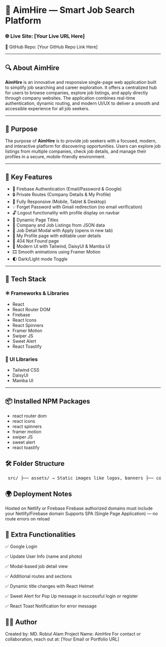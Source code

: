 # 🎯 AimHire — Smart Job Search Platform

### 🌐 Live Site: [Your Live URL Here]  
📂 GitHub Repo: [Your GitHub Repo Link Here]

---

## 🔍 About AimHire

**AimHire** is an innovative and responsive single-page web application built to simplify job searching and career exploration. It offers a centralized hub for users to browse companies, explore job listings, and apply directly through company websites. The application combines real-time authentication, dynamic routing, and modern UI/UX to deliver a smooth and accessible experience for all job seekers.

---

## 🎯 Purpose

The purpose of **AimHire** is to provide job seekers with a focused, modern, and interactive platform for discovering opportunities. Users can explore job listings from multiple companies, check job details, and manage their profiles in a secure, mobile-friendly environment.

---

## 🚀 Key Features

- 🔐 Firebase Authentication (Email/Password & Google)
- 🔒 Private Routes (Company Details & My Profile)
- 📱 Fully Responsive (Mobile, Tablet & Desktop)
- 💡 Forget Password with Gmail redirection (no email verification)
- 🔓 Logout functionality with profile display on navbar
- 🧭 Dynamic Page Titles
- 🏢 Company and Job Listings from JSON data
- 📄 Job Detail Modal with Apply (opens in new tab)
- 👤 My Profile page with editable user details
- 🚫 404 Not Found page
- 🎨 Modern UI with Tailwind, DaisyUI & Mamba UI
- 🎞️ Smooth animations using Framer Motion
- 🌓 Dark/Light mode Toggle

---

## 🧰 Tech Stack

### ⚛️ Frameworks & Libraries

- React
- React Router DOM
- Firebase
- React Icons
- React Spinners
- Framer Motion
- Swiper JS
- Sweet Alert
- React Toastify

### 🎨 UI Libraries

- Tailwind CSS
- DaisyUI
- Mamba UI

---

## 📦 Installed NPM Packages

- react router dom
- react icons
- react spinners
- framer motion
- swiper JS
- sweet alert
- react toastify


## 🛠️ Folder Structure
<pre> src/ ├── assets/ → Static images like logos, banners ├── components/ → Reusable UI components (Navbar, Footer, Modal, etc.) ├── context/ → Firebase authentication context (AuthProvider) ├── layouts/ → Layouts like MainLayout, PrivateRoute ├── pages/ │ ├── Auth/ → Login, Register, ForgetPassword │ ├── Company/ → CompanyDetails page (Private Route) │ ├── Home/ → Home, Hero, HowItWorks, Companies sections │ ├── Profile/ → MyProfile, UpdateProfile (Private Routes) │ └── NotFound/ → 404 Not Found page ├── routes/ → All app routes defined using React Router ├── App.jsx → Main application wrapper ├── main.jsx → Entry point (ReactDOM render) ├── index.css → Global and Tailwind/DaisyUI styles </pre>

## 🌍 Deployment Notes
Hosted on Netlify or Firebase
Firebase authorized domains must include your Netlify/Firebase domain
Supports SPA (Single Page Application) — no route errors on reload

## 🧪 Extra Functionalities
✅ Google Login

✅ Update User Info (name and photo)

✅ Modal-based job detail view

✅ Additional routes and sections

✅ Dynamic title changes with React Helmet

✅ Sweet Alert for Pop Up message in successful login or register

✅ React Toast Notification for error message


## 🧑‍💻 Author
Created by: MD. Robiul Alam
Project Name: AimHire
For contact or collaboration, reach out at: [Your Email or Portfolio URL]